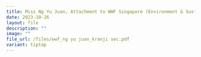 ```yaml
---
title: Miss Ng Yu Juan, Attachment to WWF Singapore (Environment & Sustainability)
date: 2023-10-26
layout: file
description: ""
image: ""
file_url: /files/wwf_ng yu juan_kranji sec.pdf
variant: tiptap
---
```

